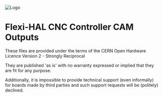 ![Logo](/readme_images/logo_sm.jpg)
# Flexi-HAL CNC Controller CAM Outputs

These files are provided under the terms of the CERN Open Hardware Licence Version 2 - Strongly Reciprocal

They are published 'as is' with no warranty expressed or implied that they are fit for any purpose.

Additionally, it is impossible to provide technical support (even informally) for boards made by third parties and such support requests will be (politely) declined.

